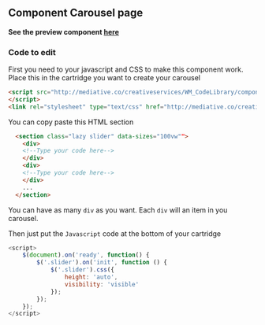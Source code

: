 ## Component Carousel page

**See the preview component [here](https://mediativecreative.github.io/Component-Carousel/)**

### Code to edit

First you need to your javascript and CSS to make this component work.
Place this in the cartridge you want to create your carousel
```html
<script src="http://mediative.co/creativeservices/WM_CodeLibrary/component-carousel/JS/slick.js" type="text/javascript" charset="utf-8">
</script>
<link rel="stylesheet" type="text/css" href="http://mediative.co/creativeservices/WM_CodeLibrary/component-carousel/CSS/slick-theme.css">
```

You can copy paste this HTML section

```html
  <section class="lazy slider" data-sizes="100vw"">
    <div>
	<!--Type your code here-->
    </div>
    <div>
	<!--Type your code here-->
    </div>
    ...
  </section>
```
You can have as many `div` as you want. Each `div` will an item in you carousel.

Then just put the `Javascript` code at the bottom of your cartridge
```javascript
<script>
	$(document).on('ready', function() {
		$('.slider').on('init', function () {
			$('.slider').css({
				height: 'auto',
				visibility: 'visible'
			});
		});
	});
</script>
```
